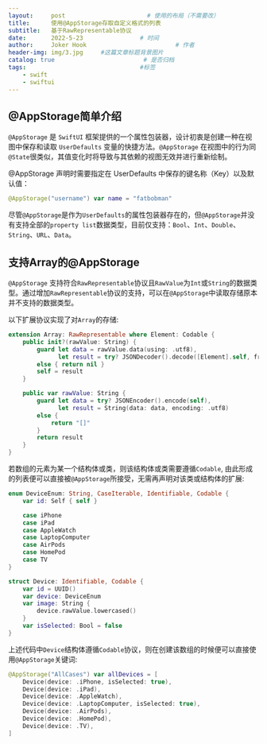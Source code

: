 ```yaml
---
layout:     post                       # 使用的布局（不需要改）
title:      使用@AppStorage存取自定义格式的列表
subtitle:   基于RawRepresentable协议
date:       2022-5-23                # 时间
author:     Joker Hook                         # 作者
header-img: img/3.jpg     #这篇文章标题背景图片
catalog: true                         # 是否归档
tags:                                #标签
    - swift
    - swiftui
---
```


## @AppStorage简单介绍
`@AppStorage` 是 `SwiftUI` 框架提供的一个属性包装器，设计初衷是创建一种在视图中保存和读取 `UserDefaults` 变量的快捷方法。`@AppStorage` 在视图中的行为同`@State`很类似，其值变化时将导致与其依赖的视图无效并进行重新绘制。

@AppStorage 声明时需要指定在 UserDefaults 中保存的键名称（Key）以及默认值：
```swift
@AppStorage("username") var name = "fatbobman"
```

尽管`@AppStorage`是作为`UserDefaults`的属性包装器存在的，但`@AppStorage`并没有支持全部的`property list`数据类型，目前仅支持：`Bool`、`Int`、`Double`、`String`、`URL`、`Data`。

## 支持Array的@AppStorage
`@AppStorage` 支持符合`RawRepresentable`协议且`RawValue`为`Int`或`String`的数据类型。通过增加`RawRepresentable`协议的支持，可以在`@AppStorage`中读取存储原本并不支持的数据类型。

以下扩展协议实现了对`Array`的存储:
```swift
extension Array: RawRepresentable where Element: Codable {
    public init?(rawValue: String) {
        guard let data = rawValue.data(using: .utf8),
              let result = try? JSONDecoder().decode([Element].self, from: data)
        else { return nil }
        self = result
    }

    public var rawValue: String {
        guard let data = try? JSONEncoder().encode(self),
              let result = String(data: data, encoding: .utf8)
        else {
            return "[]"
        }
        return result
    }
}
```

若数组的元素为某一个结构体或类，则该结构体或类需要遵循`Codable`, 由此形成的列表便可以直接被`@AppStorage`所接受，无需再声明对该类或结构体的扩展:
```swift
enum DeviceEnum: String, CaseIterable, Identifiable, Codable {
    var id: Self { self }

    case iPhone
    case iPad
    case AppleWatch
    case LaptopComputer
    case AirPods
    case HomePod
    case TV
}

struct Device: Identifiable, Codable {
    var id = UUID()
    var device: DeviceEnum
    var image: String {
        device.rawValue.lowercased()
    }
    var isSelected: Bool = false
}
```

上述代码中`Device`结构体遵循`Codable`协议，则在创建该数组的时候便可以直接使用`@AppStorage`关键词:
```swift
@AppStorage("AllCases") var allDevices = [
    Device(device: .iPhone, isSelected: true),
    Device(device: .iPad),
    Device(device: .AppleWatch),
    Device(device: .LaptopComputer, isSelected: true),
    Device(device: .AirPods),
    Device(device: .HomePod),
    Device(device: .TV),
]
```

